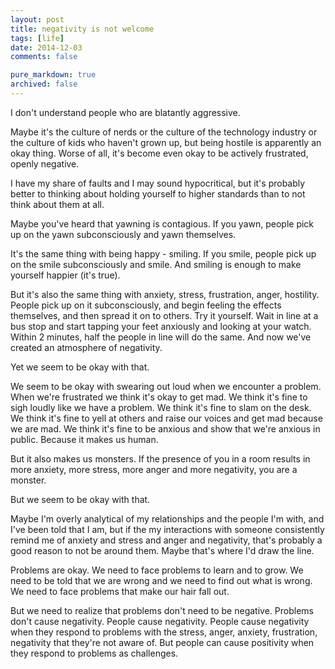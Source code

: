 ```yaml
---
layout: post
title: negativity is not welcome
tags: [life]
date: 2014-12-03
comments: false

pure_markdown: true
archived: false
---
```


I don't understand people who are blatantly aggressive.

Maybe it's the culture of nerds or the culture of the technology industry or the culture of kids who haven't grown up, but being hostile is apparently an okay thing. Worse of all, it's become even okay to be actively frustrated, openly negative.

I have my share of faults and I may sound hypocritical, but it's probably better to thinking about holding yourself to higher standards than to not think about them at all.

Maybe you've heard that yawning is contagious. If you yawn, people pick up on the yawn subconsciously and yawn themselves.

It's the same thing with being happy - smiling. If you smile, people pick up on the smile subconsciously and smile. And smiling is enough to make yourself happier (it's true).

But it's also the same thing with anxiety, stress, frustration, anger, hostility. People pick up on it subconsciously, and begin feeling the effects themselves, and then spread it on to others. Try it yourself. Wait in line at a bus stop and start tapping your feet anxiously and looking at your watch. Within 2 minutes, half the people in line will do the same. And now we've created an atmosphere of negativity. 

Yet we seem to be okay with that.

We seem to be okay with swearing out loud when we encounter a problem. When we're frustrated we think it's okay to get mad. We think it's fine to sigh loudly like we have a problem. We think it's fine to slam on the desk. We think it's fine to yell at others and raise our voices and get mad because we are mad. We think it's fine to be anxious and show that we're anxious in public. Because it makes us human.

But it also makes us monsters. If the presence of you in a room results in more anxiety, more stress, more anger and more negativity, you are a monster.

But we seem to be okay with that.

Maybe I'm overly analytical of my relationships and the people I'm with, and I've been told that I am, but if the my interactions with someone consistently remind me of anxiety and stress and anger and negativity, that's probably a good reason to not be around them. Maybe that's where I'd draw the line.

Problems are okay. We need to face problems to learn and to grow. We need to be told that we are wrong and we need to find out what is wrong. We need to face problems that make our hair fall out. 

But we need to realize that problems don't need to be negative. Problems don't cause negativity. People cause negativity. People cause negativity when they respond to problems with the stress, anger, anxiety, frustration, negativity that they're not aware of. But people can cause positivity when they respond to problems as challenges.
